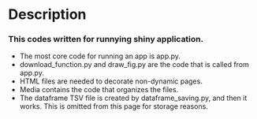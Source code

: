 # Description

### This codes written for runnying shiny application.
+ The most core code for running an app is app.py. 
+ download_function.py and draw_fig.py are the code that is called from app.py. 
+ HTML files are needed to decorate non-dynamic pages.
+ Media contains the code that organizes the files.
+ The dataframe TSV file is created by dataframe_saving.py, and then it works. This is omitted from this page for storage reasons.  
